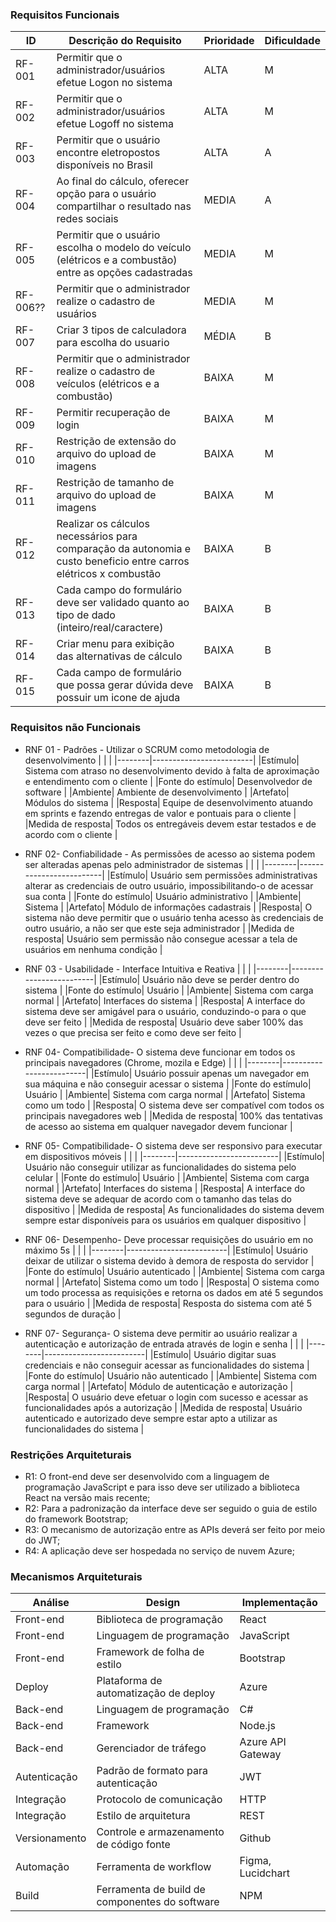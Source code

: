 ### Requisitos Funcionais

|ID    | Descrição do Requisito  | Prioridade | Dificuldade |
|------|-----------------------------------------|----|---| 
|RF-001| Permitir que o administrador/usuários efetue Logon no sistema | ALTA | M |
|RF-002| Permitir que o administrador/usuários efetue Logoff no sistema | ALTA | M |
|RF-003| Permitir que o usuário encontre eletropostos disponíveis no Brasil | ALTA | A |
|RF-004| Ao final do cálculo, oferecer opção para o usuário compartilhar o resultado nas redes sociais | MEDIA | A |
|RF-005| Permitir que o usuário escolha o modelo do veículo (elétricos e a combustão) entre as opções cadastradas | MEDIA | M |
|RF-006??| Permitir que o administrador realize o cadastro de usuários | MEDIA | M |
|RF-007| Criar 3 tipos de calculadora para escolha do usuario | MÉDIA | B |
|RF-008| Permitir que o administrador realize o cadastro de veículos (elétricos e a combustão) | BAIXA | M |
|RF-009| Permitir recuperação de login| BAIXA | M |
|RF-010| Restrição de extensão do arquivo do upload de imagens| BAIXA | M|
|RF-011| Restrição de tamanho de arquivo do upload de imagens | BAIXA | M |
|RF-012| Realizar os cálculos necessários para comparação da autonomia e custo beneficio entre carros elétricos x combustão | BAIXA | B |
|RF-013| Cada campo do formulário deve ser validado quanto ao tipo de dado (inteiro/real/caractere) | BAIXA | B |
|RF-014| Criar menu para exibição das alternativas de cálculo | BAIXA | B |
|RF-015| Cada campo de formulário que possa gerar dúvida deve possuir um icone de ajuda | BAIXA | B |



### Requisitos não Funcionais

- RNF 01 - Padrões - Utilizar o SCRUM como metodologia de desenvolvimento
  |  |  |
  |--------|-------------------------|
  |Estímulo| Sistema com atraso no desenvolvimento devido à falta de aproximação e entendimento com o cliente |
  |Fonte do estímulo| Desenvolvedor de software |
  |Ambiente| Ambiente de desenvolvimento |
  |Artefato| Módulos do sistema |
  |Resposta| Equipe de desenvolvimento atuando em sprints e fazendo entregas de valor e pontuais para o cliente  |
  |Medida de resposta| Todos os entregáveis devem estar testados e de acordo com o cliente |
  
- RNF 02- Confiabilidade - As permissões de acesso ao sistema podem ser alteradas apenas pelo administrador de sistemas
  |  |  |
  |--------|-------------------------|
  |Estímulo| Usuário sem permissões administrativas alterar as credenciais de outro usuário, impossibilitando-o de acessar sua conta |
  |Fonte do estímulo| Usuário administrativo |
  |Ambiente| Sistema |
  |Artefato| Módulo de informações cadastrais |
  |Resposta| O sistema não deve permitir que o usuário tenha acesso às credenciais de outro usuário, a não ser que este seja administrador |
  |Medida de resposta| Usuário sem permissão não consegue acessar a tela de usuários em nenhuma condição |

- RNF 03 - Usabilidade - Interface Intuitiva e Reativa
  |  |  |
  |--------|-------------------------|
  |Estímulo| Usuário não deve se perder dentro do sistema |
  |Fonte do estímulo| Usuário |
  |Ambiente| Sistema com carga normal |
  |Artefato| Interfaces do sistema |
  |Resposta| A interface do sistema deve ser amigável para o usuário, conduzindo-o para o que deve ser feito |
  |Medida de resposta| Usuário deve saber 100% das vezes o que precisa ser feito e como deve ser feito |

- RNF 04- Compatibilidade- O sistema deve funcionar em todos os principais navegadores (Chrome, mozila e Edge)
  |  |  |
  |--------|-------------------------|
  |Estímulo| Usuário possuir apenas um navegador em sua máquina e não conseguir acessar o sistema |
  |Fonte do estímulo| Usuário |
  |Ambiente| Sistema com carga normal |
  |Artefato| Sistema como um todo |
  |Resposta| O sistema deve ser compatível com todos os principais navegadores web |
  |Medida de resposta| 100% das tentativas de acesso ao sistema em qualquer navegador devem funcionar |

- RNF 05- Compatibilidade- O sistema deve ser responsivo para executar em dispositivos móveis
  |  |  |
  |--------|-------------------------|
  |Estímulo| Usuário não conseguir utilizar as funcionalidades do sistema pelo celular |
  |Fonte do estímulo| Usuário |
  |Ambiente| Sistema com carga normal |
  |Artefato| Interfaces do sistema |
  |Resposta| A interface do sistema deve se adequar de acordo com o tamanho das telas do dispositivo |
  |Medida de resposta| As funcionalidades do sistema devem sempre estar disponíveis para os usuários em qualquer dispositivo |

- RNF 06- Desempenho- Deve processar requisições do usuário em no máximo 5s
  |  |  |
  |--------|-------------------------|
  |Estímulo| Usuário deixar de utilizar o sistema devido à demora de resposta do servidor |
  |Fonte do estímulo| Usuário autenticado |
  |Ambiente| Sistema com carga normal |
  |Artefato| Sistema como um todo |
  |Resposta| O sistema como um todo processa as requisições e retorna os dados em até 5 segundos para o usuário |
  |Medida de resposta| Resposta do sistema com até 5 segundos de duração |

- RNF 07- Segurança- O sistema deve permitir ao usuário realizar a autenticação e autorização de entrada através de login e senha
  |  |  |
  |--------|-------------------------|
  |Estímulo| Usuário digitar suas credenciais e não conseguir acessar as funcionalidades do sistema |
  |Fonte do estímulo| Usuário não autenticado |
  |Ambiente| Sistema com carga normal |
  |Artefato| Módulo de autenticação e autorização |
  |Resposta| O usuário deve efetuar o login com sucesso e acessar as funcionalidades após a autorização |
  |Medida de resposta| Usuário autenticado e autorizado deve sempre estar apto a utilizar as funcionalidades do sistema |

### Restrições Arquiteturais

- R1: O front-end deve ser desenvolvido com a linguagem de programação JavaScript e para isso deve ser utilizado a biblioteca React na versão mais recente;
- R2: Para a padronização da interface deve ser seguido o guia de estilo do framework Bootstrap;
- R3: O mecanismo de autorização entre as APIs deverá ser feito por meio do JWT;
- R4: A aplicação deve ser hospedada no serviço de nuvem Azure;  

### Mecanismos Arquiteturais

|Análise | Design  | Implementação |
|--------|--------------------|----|
|Front-end |Biblioteca de programação | React|
|Front-end |Linguagem de programação | JavaScript|
|Front-end |Framework de folha de estilo | Bootstrap|
|Deploy |Plataforma de automatização de deploy | Azure|
|Back-end |Linguagem de programação | C# |
|Back-end |Framework | Node.js |
|Back-end |Gerenciador de tráfego |Azure API Gateway |
|Autenticação |Padrão de formato para autenticação | JWT|
|Integração |Protocolo de comunicação | HTTP |
|Integração |Estilo de arquitetura | REST |
|Versionamento |Controle e armazenamento de código fonte | Github|
|Automação | Ferramenta de workflow | Figma, Lucidchart |
|Build |Ferramenta de build de componentes do software |NPM |
